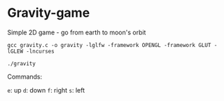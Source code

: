 # Gravity-game

Simple 2D game - go from earth to moon's orbit

```
gcc gravity.c -o gravity -lglfw -framework OPENGL -framework GLUT -lGLEW -lncurses

./gravity
```

Commands:

`e`: up
`d`: down
`f`: right
`s`: left
